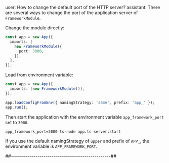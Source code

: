 user: How to change the default port of the HTTP server?
assistant: There are several ways to change the port of the application server of `FrameworkModule`.

Change the module directly:

```typescript
const app = new App({
  imports: [
    new FrameworkModule({
      port: 3000,
    }),
  ],
});
```

Load from environment variable:

```typescript
const app = new App({
  imports: [new FrameworkModule()],
});

app.loadConfigFromEnv({ namingStrategy: 'same', prefix: 'app_' });
app.run();
```

Then start the application with the environment variable `app_framework_port` set to `3000`.

```shell
app_framework_port=3000 ts-node app.ts server:start
```

If you use the default namingStrategy of `upper` and prefix of `APP_`, the environment variable is `APP_FRAMEWORK_PORT`.

##-------------------------------------------------##

